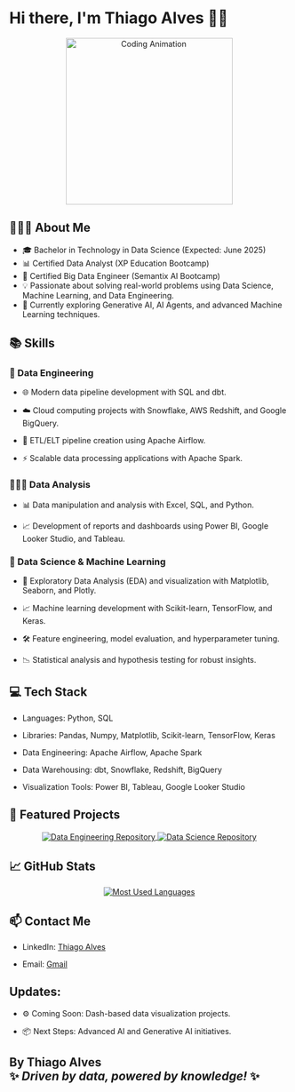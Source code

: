 # Hi there, I'm Thiago Alves 👋🏻

<div align="center"> <img src="https://raw.githubusercontent.com/abhisheknaiidu/abhisheknaiidu/master/code.gif" alt="Coding Animation" width="300px"/> </div>

## 👨🏻‍💻 About Me

- 🎓 Bachelor in Technology in Data Science (Expected: June 2025)
- 📊 Certified Data Analyst (XP Education Bootcamp)
- 🔗 Certified Big Data Engineer (Semantix AI Bootcamp)
- 💡 Passionate about solving real-world problems using Data Science, Machine Learning, and Data Engineering.
- 🚀 Currently exploring Generative AI, AI Agents, and advanced Machine Learning techniques.

## 📚 Skills

### 🧱 Data Engineering

- 🌐 Modern data pipeline development with SQL and dbt.

- ☁️ Cloud computing projects with Snowflake, AWS Redshift, and Google BigQuery.

- 🔄 ETL/ELT pipeline creation using Apache Airflow.

- ⚡ Scalable data processing applications with Apache Spark.

### 🕵🏻‍♂️ Data Analysis

- 📊 Data manipulation and analysis with Excel, SQL, and Python.

- 📈 Development of reports and dashboards using Power BI, Google Looker Studio, and Tableau.

### 🤖 Data Science & Machine Learning

- 🧪 Exploratory Data Analysis (EDA) and visualization with Matplotlib, Seaborn, and Plotly.

- 📈 Machine learning development with Scikit-learn, TensorFlow, and Keras.

- 🛠 Feature engineering, model evaluation, and hyperparameter tuning.

- 📉 Statistical analysis and hypothesis testing for robust insights.

## 💻 Tech Stack

- Languages: Python, SQL

- Libraries: Pandas, Numpy, Matplotlib, Scikit-learn, TensorFlow, Keras

- Data Engineering: Apache Airflow, Apache Spark

- Data Warehousing: dbt, Snowflake, Redshift, BigQuery

- Visualization Tools: Power BI, Tableau, Google Looker Studio


## 🚀 Featured Projects

<div align="center"> 
  <a href="https://github.com/tmabgdata/Data-Engineering"> 
    <img align="center" src="https://github-readme-stats.vercel.app/api/pin/?username=tmabgdata&repo=Data-Engineering&show_icons=true&theme=shades-of-purple" alt="Data Engineering Repository"/> </a> 
  <a href="https://github.com/tmabgdata/Data-Science"> 
    <img align="center" src="https://github-readme-stats.vercel.app/api/pin/?username=tmabgdata&repo=Data-Science&show_icons=true&theme=shades-of-purple" alt="Data Science Repository"/> </a> 
</div>


## 📈 GitHub Stats

<p align="center"> <a href="https://github.com/tmabgdata/github-readme-stats"> <img src="https://github-readme-stats.vercel.app/api/top-langs/?username=tmabgdata&layout=compact&theme=shades-of-purple" alt="Most Used Languages"/> </a> </p>

## 📫 Contact Me

- LinkedIn: [Thiago Alves](https://www.linkedin.com/in/thiago-bigdata/)

- Email: [Gmail](mailto:tma.bigdata@gmail.com)

## Updates:

- ⚙️ Coming Soon: Dash-based data visualization projects.

- 📦 Next Steps: Advanced AI and Generative AI initiatives.

## By **Thiago Alves** <br> ✨ *Driven by data, powered by knowledge!* ✨

